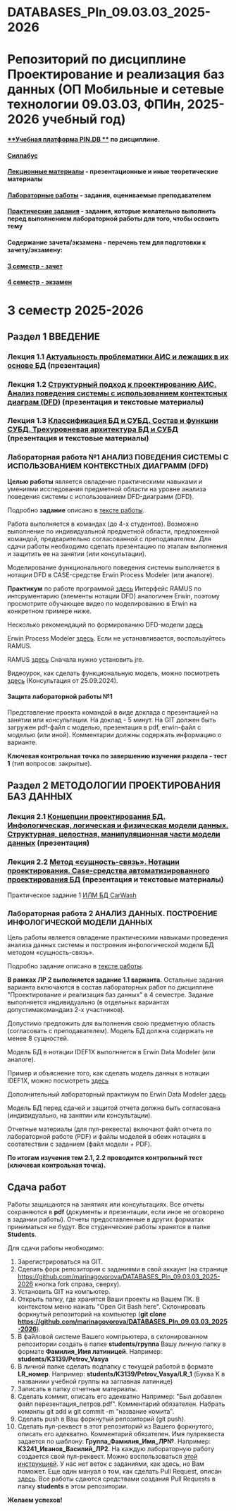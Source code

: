 # DATABASES_PIn_09.03.03_2025-2026
Репозиторий по дисциплине Проектирование и реализация баз данных (ОП Мобильные и сетевые технологии 09.03.03, ФПИн, 2025-2026 учебный год)
========================
#### [**Учебная платформа PIN.DB **](https://fpin-itmo.ru/) по дисциплине.
#### [**Силлабус**](https://docs.google.com/document/d/1REL8C5eyHPiE561U4i_cn4c9WT47S6s9/edit)
#### [**Лекционные материалы**]() - презентационные и иные теоретические материалы
#### [**Лабораторные работы**]() - задания, оцениваемые преподавателем
#### [**Практические задания**]() - задания, которые желательно выполнить перед выполнением лабораторной работы для того, чтобы освоить тему
#### **Содержание зачета/экзамена - перечень тем для подготовки к зачету/экзамену:**
#### [**3 семестр - зачет**]() 
#### [**4 семестр - экзамен**]()
# 3 семестр 2025-2026
## Раздел 1 ВВЕДЕНИЕ
### Лекция 1.1 [Актуальность проблематики АИС и лежащих в их основе БД](https://docs.google.com/presentation/d/1kyU-aVdq-iJCwdG27tkTpobjDeRxi8YN/edit?usp=sharing&ouid=112553411084970929730&rtpof=true&sd=true) (презентация) 
### Лекция 1.2 [Структурный подход к проектированию АИС. Анализ поведения системы с использованием контектсных диаграм (DFD)](https://drive.google.com/drive/folders/1G-tTZFVf9cqtFw69mrtDVv7V1DWUvR3c?usp=drive_link) (презентация и текстовые материалы)
### Лекция 1.3 [Классификация БД и СУБД. Состав и функции СУБД. Трехуровневая архитектура БД и СУБД](https://drive.google.com/drive/folders/1xioGLUH1v76UXlpbgB94-BrUUO4c68Ar?usp=drive_link) (презентация и текстовые материалы)
### Лабораторная работа №1 АНАЛИЗ ПОВЕДЕНИЯ СИСТЕМЫ С ИСПОЛЬЗОВАНИЕМ КОНТЕКСТНЫХ ДИАГРАММ (DFD)
**Целью работы** является овладение практическими навыками и умениями исследования предметной области на уровне анализа поведения системы с использованием DFD-диаграмм (DFD). 

Подробно **задание** описано в [тексте работы](https://docs.google.com/document/d/18c8riU2zEFsQlzyrH5qqtZyxtQ6p3vyp/edit?usp=sharing&ouid=112553411084970929730&rtpof=true&sd=true). 

Работа выполняется в командах (до 4-х студентов). Возможно выполнение по индивидуальной предметной области, предложенной командой, предварительно согласованной с преподавателем. Для сдачи работы необходимо сделать презентацию по этапам выполнения и защитить ее на занятии (или консультации).  

Моделирование функционального поведения системы выполняется в нотации DFD в CASE-средстве Erwin Process Modeler (или аналоге). 

**Практикум** по работе программой [здесь](https://docs.google.com/document/d/1IY7TRUeoMYD3fC0YgWdSTyHPJSrGO7LM/edit?usp=sharing&ouid=112553411084970929730&rtpof=true&sd=true) Интерфейс RAMUS по интсрументарию (элементы нотации DFD) аналогичен Erwin, поэтому просмотрите обучающее видео по моделированию в Erwin на конкретном примере ниже. 

Несколько рекомендаций по формированию DFD-модели [здесь](https://docs.google.com/document/d/1qE-Dbf-1pub9TeAnGHLnhSrpdSB-ZXfH/edit?usp=sharing&ouid=112553411084970929730&rtpof=true&sd=true)

Erwin Process Modeler [здесь](https://drive.google.com/file/d/11daH720Q3wD06ger3EDI8kxfUZt7ztm4/view?usp=sharing). Если не устанавливается, воспользуйтесь RAMUS.

RAMUS [здесь](https://drive.google.com/drive/folders/1hBK-TaCIPwG-Dmq94XyIVLqNANlkTdCG?usp=drive_link) Сначала нужно установить jre.

Видеоурок, как сделать функциональную модель, можно посмотреть [здесь](https://disk.yandex.ru/d/4hZFLOI2tWhkxg) (Консультация от 25.09.2024).
#### Защита лабораторной работы №1

Представление проекта командой в виде доклада с презентацией на занятии или консультации. На доклад - 5 минут. На GIT должен быть загружен pdf-файл с моделью, презентация в pdf, erwin-файл c моделью (или иной). Комментарии должны содержать информацию о варианте.

**Ключевая контрольная точка по завершению изучения раздела - тест 1** (тип вопросов: закрытые).
## Раздел 2 МЕТОДОЛОГИИ ПРОЕКТИРОВАНИЯ БАЗ ДАННЫХ
###  Лекция 2.1  [Концепции проектирования БД. Инфологическая, логическая и физическая модели данных. Структурная, целостная, манипуляционная части модели данных](https://drive.google.com/drive/folders/1_Ce0Bq7W3jlki1rzMU2CfiRLPQShWXWZ?usp=sharing) (презентация) 
###  Лекция 2.2 [Метод «сущность-связь». Нотации проектирования. Case-средства автоматизированного проектирования БД](https://drive.google.com/drive/folders/1_Ce0Bq7W3jlki1rzMU2CfiRLPQShWXWZ?usp=sharing) (презентация и текстовые материалы)
Практическое задание 1 [ИЛМ БД CarWash](https://docs.google.com/document/d/1G9yjhySZeYaHIRl6Zbjnse-ee7AqsslT/edit?usp=sharing&ouid=112553411084970929730&rtpof=true&sd=true) 
### Лабораторная работа 2 АНАЛИЗ ДАННЫХ. ПОСТРОЕНИЕ ИНФОЛОГИЧЕСКОЙ МОДЕЛИ ДАННЫХ
Цель работы является овладение практическими навыками проведения анализа данных системы и построения инфологической модели БД методом «сущность-связь».

Подробно задание описано в [тексте работы](https://docs.google.com/document/d/1h3HFVg6WoGs9LLvO_XS_dCux8whBU8na/edit?usp=drive_link&ouid=112553411084970929730&rtpof=true&sd=true).

**В рамках ЛР 2 выполняется задание 1.1 варианта.** Остальные задания варианта включаются в состав лабораторных работ по дисциплине "Проектирование и реализация баз данных" в 4 семестре. Задание выполняется индивидуально (в отдельных вариантах допустимакомандаиз 2-х участников).

Допустимо предложить для выполнения свою предметную область (согласовать с преподавателем). Модель БД должна содержать не менее 8 сущностей. 

Модель БД в нотации IDEF1X выполняется в Erwin Data Modeler (или аналоге). 

Пример и объяснение того, как сделать модель данных в нотации IDEF1X, можно посмотреть [здесь](https://disk.yandex.ru/d/4hZFLOI2tWhkxg/1%20%D1%81%D0%B5%D0%BC%D0%B5%D1%81%D1%82%D1%80/%D0%9A%D0%BE%D0%BD%D1%81%D1%83%D0%BB%D1%8C%D1%82%D0%B0%D1%86%D0%B8%D1%8F%2006.11.2024.mp4)

Дополнительный лабораторный практикум по Erwin Data Modeler [здесь](https://docs.google.com/document/d/102y02E9dIAetd1EeEaIKH4au0HrbGTch/edit?usp=drive_link&ouid=112553411084970929730&rtpof=true&sd=true)

Модель БД перед сдачей и защитой отчета должна быть согласована (индивидуально, на занятии или консультации).

Отчетные материалы (для пул-реквеста) включают файл отчета по лабораторной работе (PDF) и файлы моделей в обеих нотациях в соотвтествии с заданием (файл модели  + PDF).

**По итогам изучения тем 2.1, 2.2 проводится контрольный тест (ключевая контрольная точка).**
## Сдача работ
Работы защищаются на занятиях или консультациях. 
Все отчеты сохраняются в **pdf** (документы и презентации, если иное не оговорено в задании работы). Отчеты предоставленные в других форматах приниматься не будут.
Все студенческие работы хранятся в папке **Students**.

Для сдачи работы необходимо:
1. Зарегистрироваться на GIT.
2. Сделать форк репозитория с заданиями в свой аккаунт (на странице https://github.com/marinagovorova/DATABASES_PIn_09.03.03_2025-2026 кнопка fork справа, сверху).
3. Установить GIT на компьютер.
4. Открыть папку, где хранятся Ваши проекты на Вашем ПК. В контекстом меню нажать "Open Git Bash here". Склонировать форкнутый репозиторий на компьютер (**git clone https://github.com/marinagovorova/DATABASES_PIn_09.03.03_2025-2026**).
5. В файловой системе Вашего компрьютера, в склонированном репозитории создать в папке **students/группа** Вашу личную папку в формате **Фамилия_Имя латиницей**. Например: **students/K3139/Petrov_Vasya**
6. В личной папке сделать подпапку с текущей работой в формате **LR_номер**. Например: **students/K3139/Petrov_Vasya/LR_1** (Буква K в названиии учебной группы на заглавная латинице)
7. Записать в папку отчетные материалы.
8. Сделать коммит, описать его адекватно Например: "Был добавлен файл перезентация_петров.pdf". Комментарий обязателен. Набрать команлы git add и git commit -m "название комита".
9. Сделать push в Ваш форкнутый репозиторий (git push).
10. Сделать пул-реквест в этот репозиторий из Вашего форкнутого, описать его адекватно. Комментарий обязателен. Имя пулреквеста задается по шаблону: **Группа_Фамилия_Имя_ЛР№**. Например: 
**K3241_Иванов_Василий_ЛР2**. На каждую лабораторную работу создается свой пул-реквест.
Можно воспользоваться [этой инструкцией](https://vk.com/@efimchik_post_edu-tfm-2019-1). У нас нет веток с заданиями, как здесь, но Вам поможет. Еще один мануал о том, как сделать Pull Request, описан [здесь](https://www.youtube.com/watch?v=YRTEelEOD-Q).
Все работы сдаются средствами создания Pull Requests в папку **students** в этом репозитории.

**Желаем успехов!**
